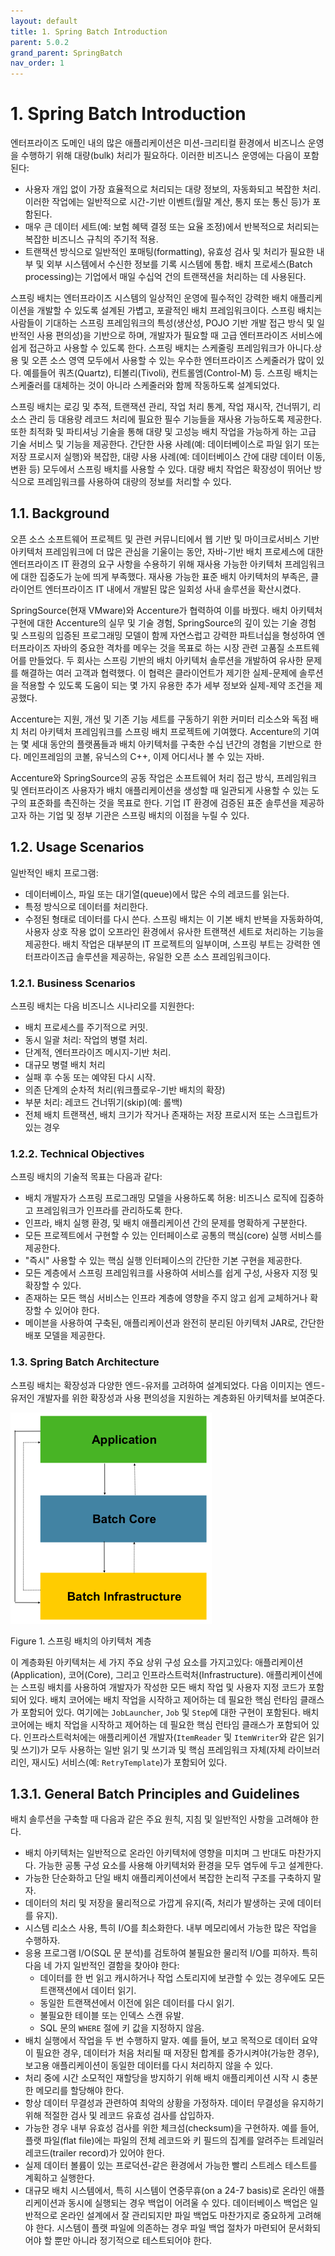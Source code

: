 ```yaml
---
layout: default
title: 1. Spring Batch Introduction
parent: 5.0.2
grand_parent: SpringBatch
nav_order: 1
---
```


# 1. Spring Batch Introduction
엔터프라이즈 도메인 내의 많은 애플리케이션은 미션-크리티컬 환경에서 비즈니스 운영을 수행하기 위해 대량(bulk) 처리가 필요하다. 이러한 비즈니스 운영에는 다음이 포함된다:

- 사용자 개입 없이 가장 효율적으로 처리되는 대량 정보의, 자동화되고 복잡한 처리. 이러한 작업에는 일반적으로 시간-기반 이벤트(월말 계산, 통지 또는 통신 등)가 포함된다.
- 매우 큰 데이터 세트(예: 보험 혜택 결정 또는 요율 조정)에서 반복적으로 처리되는 복잡한 비즈니스 규칙의 주기적 적용.
- 트랜잭션 방식으로 일반적인 포매팅(formatting), 유효성 검사 및 처리가 필요한 내부 및 외부 시스템에서 수신한 정보를 기록 시스템에 통합. 배치 프로세스(Batch processing)는 기업에서 매일 수십억 건의 트랜잭션을 처리하는 데 사용된다.

스프링 배치는 엔터프라이즈 시스템의 일상적인 운영에 필수적인 강력한 배치 애플리케이션을 개발할 수 있도록 설계된 가볍고, 포괄적인 배치 프레임워크이다. 스프링 배치는 사람들이 기대하는 스프링 프레임워크의 특성(생산성, POJO 기반 개발 접근 방식 및 일반적인 사용 편의성)을 기반으로 하며, 개발자가 필요할 때 고급 엔터프라이즈 서비스에 쉽게 접근하고 사용할 수 있도록 한다. 스프링 배치는 스케줄링 프레임워크가 아니다.상용 및 오픈 소스 영역 모두에서 사용할 수 있는 우수한 엔터프라이즈 스케줄러가 많이 있다. 예를들어 쿼츠(Quartz), 티볼리(Tivoli), 컨트롤엠(Control-M) 등. 스프링 배치는 스케줄러를 대체하는 것이 아니라 스케줄러와 함께 작동하도록 설계되었다. 

스프링 배치는 로깅 및 추적, 트랜잭션 관리, 작업 처리 통계, 작업 재시작, 건너뛰기, 리소스 관리 등 대용량 레코드 처리에 필요한 필수 기능들을 재사용 가능하도록 제공한다. 또한 최적화 및 파티셔닝 기술을 통해 대량 및 고성능 배치 작업을 가능하게 하는 고급 기술 서비스 및 기능을 제공한다. 간단한 사용 사례(예: 데이터베이스로 파일 읽기 또는 저장 프로시저 실행)와 복잡한, 대량 사용 사례(예: 데이터베이스 간에 대량 데이터 이동, 변환 등) 모두에서 스프링 배치를 사용할 수 있다. 대량 배치 작업은 확장성이 뛰어난 방식으로 프레임워크를 사용하여 대량의 정보를 처리할 수 있다.


## 1.1. Background
오픈 소스 소프트웨어 프로젝트 및 관련 커뮤니티에서 웹 기반 및 마이크로서비스 기반 아키텍처 프레임워크에 더 많은 관심을 기울이는 동안, 자바-기반 배치 프로세스에 대한 엔터프라이즈 IT 환경의 요구 사항을 수용하기 위해 재사용 가능한 아키텍처 프레임워크에 대한 집중도가 눈에 띄게 부족했다. 재사용 가능한 표준 배치 아키텍처의 부족은, 클라이언트 엔터프라이즈 IT 내에서 개발된 많은 일회성 사내 솔루션을 확산시켰다. 

SpringSource(현재 VMware)와 Accenture가 협력하여 이를 바꿨다. 배치 아키텍처 구현에 대한 Accenture의 실무 및 기술 경험, SpringSource의 깊이 있는 기술 경험 및 스프링의 입증된 프로그래밍 모델이 함께 자연스럽고 강력한 파트너십을 형성하여 엔터프라이즈 자바의 중요한 격차를 메우는 것을 목표로 하는 시장 관련 고품질 소프트웨어를 만들었다. 두 회사는 스프링 기반의 배치 아키텍처 솔루션을 개발하여 유사한 문제를 해결하는 여러 고객과 협력했다. 이 협력은 클라이언트가 제기한 실제-문제에 솔루션을 적용할 수 있도록 도움이 되는 몇 가지 유용한 추가 세부 정보와 실제-제약 조건을 제공했다.

Accenture는 지원, 개선 및 기존 기능 세트를 구동하기 위한 커미터 리소스와 독점 배치 처리 아키텍처 프레임워크를 스프링 배치 프로젝트에 기여했다. Accenture의 기여는 몇 세대 동안의 플랫폼들과 배치 아키텍처를 구축한 수십 년간의 경험을 기반으로 한다. 메인프레임의 코볼, 유닉스의 C++, 이제 어디서나 볼 수 있는 자바.

Accenture와 SpringSource의 공동 작업은 소프트웨어 처리 접근 방식, 프레임워크 및 엔터프라이즈 사용자가 배치 애플리케이션을 생성할 때 일관되게 사용할 수 있는 도구의 표준화를 촉진하는 것을 목표로 한다. 기업 IT 환경에 검증된 표준 솔루션을 제공하고자 하는 기업 및 정부 기관은 스프링 배치의 이점을 누릴 수 있다.


## 1.2. Usage Scenarios
일반적인 배치 프로그램:
- 데이터베이스, 파일 또는 대기열(queue)에서 많은 수의 레코드를 읽는다. 
- 특정 방식으로 데이터를 처리한다.
- 수정된 형태로 데이터를 다시 쓴다.
스프링 배치는 이 기본 배치 반복을 자동화하여, 사용자 상호 작용 없이 오프라인 환경에서 유사한 트랜잭션 세트로 처리하는 기능을 제공한다. 배치 작업은 대부분의 IT 프로젝트의 일부이며, 스프링 부트는 강력한 엔터프라이즈급 솔루션을 제공하는, 유일한 오픈 소스 프레임워크이다.


### 1.2.1. Business Scenarios
스프링 배치는 다음 비즈니스 시나리오를 지원한다:
- 배치 프로세스를 주기적으로 커밋.
- 동시 일괄 처리: 작업의 병렬 처리.
- 단계적, 엔터프라이즈 메시지-기반 처리.
- 대규모 병렬 배치 처리
- 실패 후 수동 또는 예약된 다시 시작.
- 의존 단계의 순차적 처리(워크플로우-기반 배치의 확장)
- 부분 처리: 레코드 건너뛰기(skip)(예: 롤백)
- 전체 배치 트랜잭션, 배치 크기가 작거나 존재하는 저장 프로시저 또는 스크립트가 있는 경우


### 1.2.2. Technical Objectives
스프링 배치의 기술적 목표는 다음과 같다:
- 배치 개발자가 스프링 프로그래밍 모델을 사용하도록 허용: 비즈니스 로직에 집중하고 프레임워크가 인프라를 관리하도록 한다.
- 인프라, 배치 실행 환경, 및 배치 애플리케이션 간의 문제를 명확하게 구분한다.
- 모든 프로젝트에서 구현할 수 있는 인터페이스로 공통의 핵심(core) 실행 서비스를 제공한다.
- "즉시" 사용할 수 있는 핵심 실행 인터페이스의 간단한 기본 구현을 제공한다.
- 모든 계층에서 스프링 프레임워크를 사용하여 서비스를 쉽게 구성, 사용자 지정 및 확장할 수 있다.
- 존재하는 모든 핵심 서비스는 인프라 계층에 영향을 주지 않고 쉽게 교체하거나 확장할 수 있어야 한다.
- 메이븐을 사용하여 구축된, 애플리케이션과 완전히 분리된 아키텍처 JAR로, 간단한 배포 모델을 제공한다.


### 1.3. Spring Batch Architecture
스프링 배치는 확장성과 다양한 엔드-유저를 고려하여 설계되었다. 다음 이미지는 엔드-유저인 개발자를 위한 확장성과 사용 편의성을 지원하는 계층화된 아키텍처를 보여준다.

![Alt text](image.png)

Figure 1. 스프링 배치의 아키텍처 계층

이 계층화된 아키텍처는 세 가지 주요 상위 구성 요소를 가지고있다: 애플리케이션(Application), 코어(Core), 그리고 인프라스트럭처(Infrastructure). 애플리케이션에는 스프링 배치를 사용하여 개발자가 작성한 모든 배치 작업 및 사용자 지정 코드가 포함되어 있다. 
배치 코어에는 배치 작업을 시작하고 제어하는 ​​데 필요한 핵심 런타임 클래스가 포함되어 있다. 여기에는 `JobLauncher`, `Job` 및 `Step`에 대한 구현이 포함된다. 배치 코어에는 배치 작업을 시작하고 제어하는 ​​데 필요한 핵심 런타임 클래스가 포함되어 있다. 인프라스트럭처에는 애플리케이션 개발자(`ItemReader` 및 `ItemWriter`와 같은 읽기 및 쓰기)가 모두 사용하는 일반 읽기 및 쓰기과 및 핵심 프레임워크 자체(자체 라이브러리인, 재시도) 서비스(예: `RetryTemplate`)가 포함되어 있다.


## 1.3.1. General Batch Principles and Guidelines
배치 솔루션을 구축할 때 다음과 같은 주요 원칙, 지침 및 일반적인 사항을 고려해야 한다.
- 배치 아키텍처는 일반적으로 온라인 아키텍처에 영향을 미치며 그 반대도 마찬가지다. 가능한 공통 구성 요소를 사용해 아키텍처와 환경을 모두 염두에 두고 설계한다.
- 가능한 단순화하고 단일 배치 애플리케이션에서 복잡한 논리적 구조를 구축하지 말자.
- 데이터의 처리 및 저장을 물리적으로 가깝게 유지(즉, 처리가 발생하는 곳에 데이터를 유지).
- 시스템 리소스 사용, 특히 I/O를 최소화한다. 내부 메모리에서 가능한 많은 작업을 수행하자.
- 응용 프로그램 I/O(SQL 문 분석)를 검토하여 불필요한 물리적 I/O를 피하자. 특히 다음 네 가지 일반적인 결함을 찾아야 한다:
    - 데이터를 한 번 읽고 캐시하거나 작업 스토리지에 보관할 수 있는 경우에도 모든 트랜잭션에서 데이터 읽기.
    - 동일한 트랜잭션에서 이전에 읽은 데이터를 다시 읽기.
    - 불필요한 테이블 또는 인덱스 스캔 유발.
    - SQL 문의 `WHERE` 절에 키 값을 지정하지 않음.
- 배치 실행에서 작업을 두 번 수행하지 말자. 예를 들어, 보고 목적으로 데이터 요약이 필요한 경우, 데이터가 처음 처리될 때 저장된 합계를 증가시켜야(가능한 경우), 보고용 애플리케이션이 동일한 데이터를 다시 처리하지 않을 수 있다.
- 처리 중에 시간 소모적인 재할당을 방지하기 위해 배치 애플리케이션 시작 시 충분한 메모리를 할당해야 한다.
- 항상 데이터 무결성과 관련하여 최악의 상황을 가정하자. 데이터 무결성을 유지하기 위해 적절한 검사 및 레코드 유효성 검사를 삽입하자.
- 가능한 경우 내부 유효성 검사를 위한 체크섬(checksum)을 구현하자. 예를 들어, 플랫 파일(flat file)에는 파일의 전체 레코드와 키 필드의 집계를 알려주는 트레일러 레코드(trailer record)가 있어야 한다.
- 실제 데이터 볼륨이 있는 프로덕션-같은 환경에서 가능한 빨리 스트레스 테스트를 계획하고 실행한다.
- 대규모 배치 시스템에서, 특히 시스템이 연중무휴(on a 24-7 basis)로 온라인 애플리케이션과 동시에 실행되는 경우 백업이 어려울 수 있다. 데이터베이스 백업은 일반적으로 온라인 설계에서 잘 관리되지만 파일 백업도 마찬가지로 중요하게 고려해야 한다. 시스템이 플랫 파일에 의존하는 경우 파일 백업 절차가 마련되어 문서화되어야 할 뿐만 아니라 정기적으로 테스트되어야 한다.